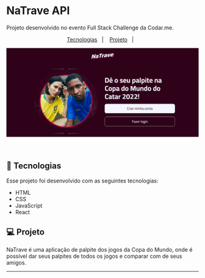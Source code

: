 # NaTrave API

Projeto desenvolvido no evento Full Stack Challenge da Codar.me.

<p align="center">
  <a href="#-tecnologias">Tecnologias</a>&nbsp;&nbsp;&nbsp;|&nbsp;&nbsp;&nbsp;
  <a href="#-projeto">Projeto</a>&nbsp;&nbsp;&nbsp;|&nbsp;&nbsp;&nbsp;
</p>

<p align="center">
 <img src="./preview/preview.jpg" alt="PRs welcome!" />
</p>

<br>

## 🚀 Tecnologias

Esse projeto foi desenvolvido com as seguintes tecnologias:

- HTML
- CSS
- JavaScript
- React

## 💻 Projeto

NaTrave é uma aplicação de palpite dos jogos da Copa do Mundo, onde é possível dar seus palpites de todos os jogos  e comparar com de seus amigos.

---

